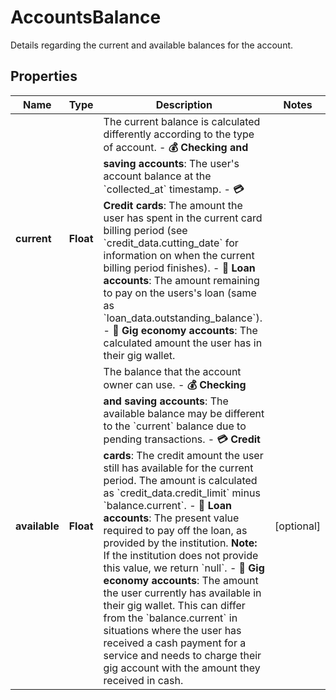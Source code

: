 

# AccountsBalance

Details regarding the current and available balances for the account. 

## Properties

| Name | Type | Description | Notes |
|------------ | ------------- | ------------- | -------------|
|**current** | **Float** | The current balance is calculated differently according to the type of account.  - **💰 Checking and saving accounts**:  The user&#39;s account balance at the &#x60;collected_at&#x60; timestamp. - **💳 Credit cards**:  The amount the user has spent in the current card billing period (see &#x60;credit_data.cutting_date&#x60; for information on when the current billing period finishes). - **🏡 Loan accounts**:  The amount remaining to pay on the users&#39;s loan (same as &#x60;loan_data.outstanding_balance&#x60;). - **🚙 Gig economy accounts**:  The calculated amount the user has in their gig wallet. |  |
|**available** | **Float** | The balance that the account owner can use. - **💰 Checking and saving accounts**:  The available balance may be different to the &#x60;current&#x60; balance due to pending transactions. - **💳 Credit cards**:  The credit amount the user still has available for the current period. The amount is calculated as &#x60;credit_data.credit_limit&#x60; minus &#x60;balance.current&#x60;. - **🏡 Loan accounts**:  The present value required to pay off the loan, as provided by the institution.  **Note:** If the institution does not provide this value, we return &#x60;null&#x60;. - **🚙 Gig economy accounts**:  The amount the user currently has available in their gig wallet. This can differ from the &#x60;balance.current&#x60; in situations where the user has received a cash payment for a service and needs to charge their gig account with the amount they received in cash. |  [optional] |



